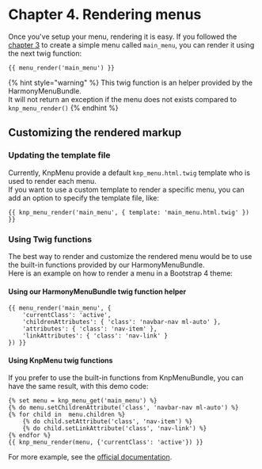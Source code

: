 # Chapter 4. Rendering menus

Once you've setup your menu, rendering it is easy. If you followed the [chapter 3](create-your-first-menu.md#create-new-menu) to create a simple menu called `main_menu`, you can render it using the next twig function:

```markup
{{ menu_render('main_menu') }}
```

{% hint style="warning" %}
This twig function is an helper provided by the HarmonyMenuBundle.  
It will not return an exception if the menu does not exists compared to `knp_menu_render()`
{% endhint %}

## Customizing the rendered markup

### Updating the template file

Currently, KnpMenu provide a default `knp_menu.html.twig` template who is used to render each menu.  
If you want to use a custom template to render a specific menu, you can add an option to specify the template file, like:

```text
{{ knp_menu_render('main_menu', { template: 'main_menu.html.twig' }) }}
```

### Using Twig functions

The best way to render and customize the rendered menu would be to use the built-in functions provided by our HarmonyMenuBundle.  
Here is an example on how to render a menu in a Bootstrap 4 theme:

#### Using our HarmonyMenuBundle twig function helper

```text
{{ menu_render('main_menu', {
    'currentClass': 'active',
    'childrenAttributes': { 'class': 'navbar-nav ml-auto' },
    'attributes': { 'class': 'nav-item' },
    'linkAttributes': { 'class': 'nav-link' }
}) }}
```

#### Using KnpMenu twig functions

If you prefer to use the built-in functions from KnpMenuBundle, you can have the same result, with this demo code:

```markup
{% set menu = knp_menu_get('main_menu') %}
{% do menu.setChildrenAttribute('class', 'navbar-nav ml-auto') %}
{% for child in  menu.children %}
    {% do child.setAttribute('class', 'nav-item') %}
    {% do child.setLinkAttribute('class', 'nav-link') %}
{% endfor %}
{{ knp_menu_render(menu, {'currentClass': 'active'}) }}
```

For more example, see the [official documentation](https://symfony.com/doc/master/bundles/KnpMenuBundle/index.html#rendering-menus).

